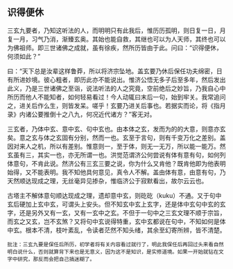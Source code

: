 ##  识得便休

三玄九要者，乃知这听法的人，而明明只有此我后，惟历历孤明，则日复一日，月复一月，习气乃消，渐臻玄奥。其始也能自救，其继也可以为人天师，其终也可以为佛祖师。即三世诸佛之成就，虽有徐疾，然所历皆由于此。问曰：“识得便休，何须如此？”

曰：“天下总是汝辈这样鲁莽，所以将济宗坠地。盖玄要乃休后保任功夫绵密，日有所进妙境。彼心粗者，即历此亦不能说出。惟济公悟无多子后至多年，然后发出此义，乃是三世诸佛之至诣，说法听法的人之究竟，空前绝后之妙旨，乃我自心中所历而他人不能知者，如何轻易看过！今人动辄曰末后一句，始到牢关。我常追问之，进关后作么生，则皆发呆。嗟乎！玄要乃进关后事也。若据实而论，将《指月录》内诸公要推倒十之八九，何况近代诸方？”客无对。

三玄者，乃体中玄、意中玄、句中玄也。由本体之玄，发而为的的大意，则意亦玄矣。意之玄与体之玄固有分别，然而一也。玄至于言句，则有千变万化之差别。盖因对来人之机，所以有差别。惟意则一，至于体，则无一无万，所以能一能万。然玄虽有三，其实一也，亦无所谓一也。洪觉范谓济公何尝说有体有意有句，如何列体意句，不肯此说。然济公有三玄三要之说，你为什么又肯他？既肯他即为他表明始得，又不能表明。我不知他具何意见，真令人不解。盖由体有意，由意有句，乃天然顺达现成之理，无丝毫异见掺杂，惟临济公于寂默看出，故尔云云也。

古塔主不解体意句顺达现成之理，遗却意中玄，则矻矻（kuku）不通。又于句中玄后硬加上玄中玄，可谓头上安头。但不知玄中玄上玄字，还是体中玄句中玄的玄字，还是另外又有一玄，又有一玄中之玄。不但于一句中之三玄文理不顺于宗旨，而玄之又玄，岂不玄煞？又将句中玄说得特重，玄中玄都说在句中，不知如何是体中玄。根本不清，枝叶紊乱，令读者茫然不知头绪，其余至幻寄所辨，皆不清楚。

```xu
批注：三玄九要是保任后所历，初学者将有关内容看过就行了，明此我保任后再回过头来看自然明白说什么，否则就算背下来也是无意义，因为这不是知识，是实修道境。如果一开始就钻在文字中研究，那反而会把自己搞迷糊了。
```





